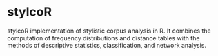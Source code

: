 # stylcoR

stylcoR implementation of stylistic corpus analysis in R. 
It combines the computation of frequency distributions and distance tables with the methods of descriptive statistics, classification, and network analysis.